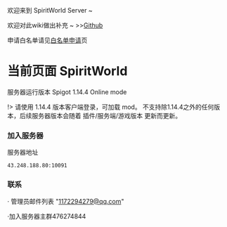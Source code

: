 欢迎来到 SpiritWorld Server ~

欢迎对此wiki做出补充 ~ >>[Github](https://github.com/Kyomotoi/SpiritWiki.github.io)

申请白名单请见[白名单申请](wiki/whitelist-add.md)页

# 当前页面 SpiritWorld

服务器运行版本 Spigot 1.14.4 Online mode

!> 请使用 1.14.4 版本客户端登录，可加载 mod。
不支持除1.14.4之外的任何版本，后续服务器版本会随着 插件/服务端/游戏版本 更新而更新。

### 加入服务器

服务器地址

```
43.248.188.80:10091
```

### 联系

· 管理员邮件列表 "1172294279@qq.com"

·加入服务器主群476274844 
